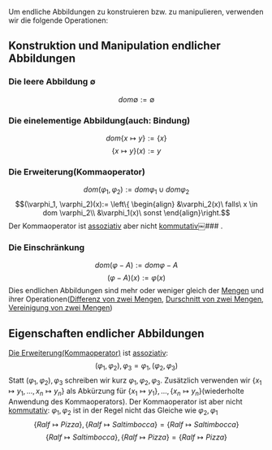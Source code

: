 Um endliche Abbildungen zu konstruieren bzw. zu manipulieren, verwenden wir die folgende Operationen:

## Konstruktion und Manipulation endlicher Abbildungen

### Die leere Abbildung $\emptyset$
$$dom \emptyset := \emptyset$$
### Die einelementige Abbildung(auch: Bindung)
$$dom\{x \mapsto y\} := \{x\}$$
$$\{x \mapsto y\}(x) := y$$
### Die Erweiterung(Kommaoperator)
$$dom(\varphi_1, \varphi_2) := dom \varphi_1 \cup dom \varphi_2$$
$$(\varphi_1, \varphi_2)(x):= 
\left\{ \begin{align}
&\varphi_2(x)\ falls\ x \in dom \varphi_2\\
&\varphi_1(x)\ sonst
\end{align}\right.$$
Der Kommaoperator ist [assoziativ](Assoziativgesetz.md) aber nicht [kommutativ](Kommutativgesetz.md)￼###
.
### Die Einschränkung
$$dom(\varphi - A) := dom \varphi - A$$
$$(\varphi - A)(x) := \varphi(x)$$
Dies endlichen Abbildungen sind mehr oder weniger gleich der [Mengen](Mengen.md) und ihrer Operationen([Differenz von zwei Mengen](Differenz%20von%20zwei%20Mengen.md), [Durschnitt von zwei Mengen](Durschnitt%20von%20zwei%20Mengen.md), [Vereinigung von zwei Mengen](Vereinigung%20von%20zwei%20Mengen.md))

 ## Eigenschaften endlicher Abbildungen
[Die Erweiterung(Kommaoperator)](Endliche%20Abbildungen.md#Die%20Erweiterung(Kommaoperator)) ist [assoziativ](Assoziativgesetz.md):
$$(\varphi_1, \varphi_2), \varphi_3 = \varphi_1, (\varphi_2, \varphi_3)$$
Statt $(\varphi_1, \varphi_2), \varphi_3$ schreiben wir kurz $\varphi_1, \varphi_2, \varphi_3$. Zusätzlich verwenden wir $\{x_1 \mapsto y_1, ..., x_n \mapsto y_n\}$ als Abkürzung für $\{x_1 \mapsto y_1\}, ..., \{x_n \mapsto y_n\}$(wiederholte Anwendung des Kommaoperators).
Der Kommaoperator ist aber nicht [kommutativ](Kommutativgesetz.md): $\varphi_1, \varphi_2$ ist in der Regel nicht das Gleiche wie $\varphi_2, \varphi_1$
$$
\{Ralf \mapsto Pizza\}, \{Ralf \mapsto Saltimbocca\} = \{Ralf \mapsto Saltimbocca\}
$$
$$
\{Ralf \mapsto Saltimbocca\}, \{Ralf \mapsto Pizza\} = \{Ralf \mapsto Pizza\}
$$
